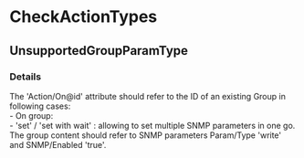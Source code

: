 ﻿---  
uid: Validator_6_7_12  
---

# CheckActionTypes

## UnsupportedGroupParamType

### Details

The 'Action\/On@id' attribute should refer to the ID of an existing Group in following cases:  
\- On group:  
    \- 'set' \/ 'set with wait' : allowing to set multiple SNMP parameters in one go. The group content should refer to SNMP parameters Param\/Type 'write' and SNMP\/Enabled 'true'.
